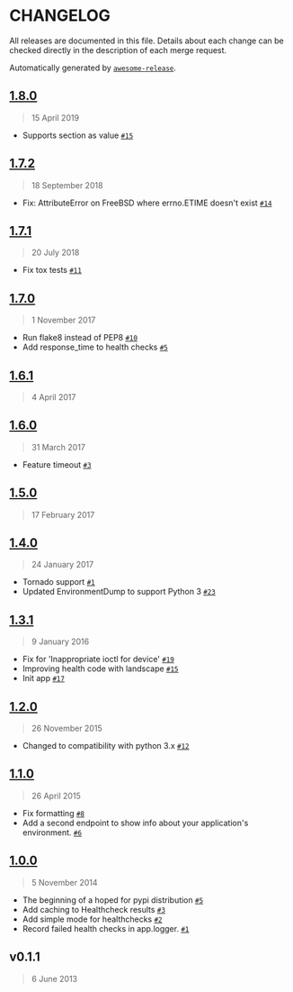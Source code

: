 CHANGELOG
=========

All releases are documented in this file.
Details about each change can be checked directly in the description of each merge request.

Automatically generated by [`awesome-release`](https://github.com/rbsdev/awesome-release).

## [1.8.0](https://github.com/ateliedocodigo/py-healthcheck/compare/1.7.2...1.8.0)

> 15 April 2019

- Supports section as value [`#15`](https://github.com/ateliedocodigo/py-healthcheck/pull/15)

## [1.7.2](https://github.com/ateliedocodigo/py-healthcheck/compare/1.7.1...1.7.2)

> 18 September 2018

- Fix: AttributeError on FreeBSD where errno.ETIME doesn't exist [`#14`](https://github.com/ateliedocodigo/py-healthcheck/pull/14)

## [1.7.1](https://github.com/ateliedocodigo/py-healthcheck/compare/1.7.0...1.7.1)

> 20 July 2018

- Fix tox tests [`#11`](https://github.com/ateliedocodigo/py-healthcheck/pull/11)

## [1.7.0](https://github.com/ateliedocodigo/py-healthcheck/compare/1.6.1...1.7.0)

> 1 November 2017

- Run flake8 instead of PEP8 [`#10`](https://github.com/ateliedocodigo/py-healthcheck/pull/10)
- Add response_time to health checks [`#5`](https://github.com/ateliedocodigo/py-healthcheck/pull/5)

## [1.6.1](https://github.com/ateliedocodigo/py-healthcheck/compare/1.6.0...1.6.1)

> 4 April 2017

## [1.6.0](https://github.com/ateliedocodigo/py-healthcheck/compare/1.5.0...1.6.0)

> 31 March 2017

- Feature timeout [`#3`](https://github.com/ateliedocodigo/py-healthcheck/pull/3)

## [1.5.0](https://github.com/ateliedocodigo/py-healthcheck/compare/1.4.0...1.5.0)

> 17 February 2017

## [1.4.0](https://github.com/ateliedocodigo/py-healthcheck/compare/1.3.1...1.4.0)

> 24 January 2017

- Tornado support [`#1`](https://github.com/ateliedocodigo/py-healthcheck/pull/1)
- Updated EnvironmentDump to support Python 3 [`#23`](https://github.com/ateliedocodigo/py-healthcheck/pull/23)

## [1.3.1](https://github.com/ateliedocodigo/py-healthcheck/compare/1.2.0...1.3.1)

> 9 January 2016

- Fix for 'Inappropriate ioctl for device' [`#19`](https://github.com/ateliedocodigo/py-healthcheck/pull/19)
- Improving health code with landscape [`#15`](https://github.com/ateliedocodigo/py-healthcheck/pull/15)
- Init app [`#17`](https://github.com/ateliedocodigo/py-healthcheck/pull/17)

## [1.2.0](https://github.com/ateliedocodigo/py-healthcheck/compare/1.1.0...1.2.0)

> 26 November 2015

- Changed to compatibility with python 3.x [`#12`](https://github.com/ateliedocodigo/py-healthcheck/pull/12)

## [1.1.0](https://github.com/ateliedocodigo/py-healthcheck/compare/1.0.0...1.1.0)

> 26 April 2015

- Fix formatting [`#8`](https://github.com/ateliedocodigo/py-healthcheck/pull/8)
- Add a second endpoint to show info about your application's environment. [`#6`](https://github.com/ateliedocodigo/py-healthcheck/pull/6)

## [1.0.0](https://github.com/ateliedocodigo/py-healthcheck/compare/v0.1.1...1.0.0)

> 5 November 2014

- The beginning of a hoped for pypi distribution [`#5`](https://github.com/ateliedocodigo/py-healthcheck/pull/5)
- Add caching to Healthcheck results [`#3`](https://github.com/ateliedocodigo/py-healthcheck/pull/3)
- Add simple mode for healthchecks [`#2`](https://github.com/ateliedocodigo/py-healthcheck/pull/2)
- Record failed health checks in app.logger. [`#1`](https://github.com/ateliedocodigo/py-healthcheck/pull/1)

## v0.1.1

> 6 June 2013
